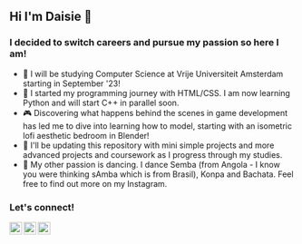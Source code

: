 ## Hi I'm Daisie 👾

### I decided to switch careers and pursue my passion so here I am!

- 🔭 I will be studying Computer Science at Vrije Universiteit Amsterdam starting in September '23!
- 🌱 I started my programming journey with HTML/CSS. I am now learning Python and will start C++ in parallel soon.
- 🎮 Discovering what happens behind the scenes in game development has led me to dive into learning how to model, starting with an isometric lofi aesthetic bedroom in Blender! 
- 🤖 I'll be updating this repository with mini simple projects and more advanced projects and coursework as I progress through my studies.
- 💃 My other passion is dancing. I dance Semba (from Angola - I know you were thinking sAmba which is from Brasil), Konpa and Bachata. Feel free to find out more on my Instagram.

### Let's connect!

[<img align="left" alt="LinkedIn Logo" width="22px" src="https://cdn.jsdelivr.net/npm/simple-icons@v3/icons/linkedin.svg" />][linkedin]
[<img align="left" alt="Instagram Logo" width="22px" src="https://cdn.jsdelivr.net/npm/simple-icons@v3/icons/instagram.svg" />][instagram]
[<img align="left" alt="TikTok Logo" width="22px" src="https://cdn.jsdelivr.net/npm/simple-icons@v3/icons/tiktok.svg" />][tiktok]

[instagram]: https://instagram.com/daisiekbzr/
[linkedin]: https://linkedin.com/in/dace-kebzere/
[tiktok]: https://www.tiktok.com/@d.ai.sie/
